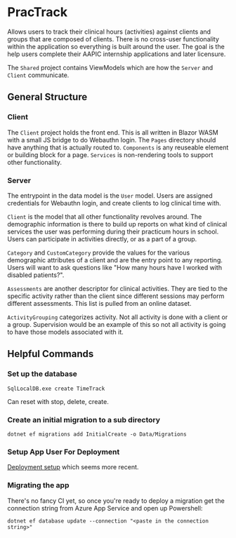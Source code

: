 # PracTrack

Allows users to track their clinical hours (activities) against clients and groups that are composed of clients. There is no cross-user functionality within
the application so everything is built around the user. The goal is the help users complete their AAPIC internship applications and later licensure.

The `Shared` project contains ViewModels which are how the `Server` and `Client` communicate.

## General Structure

### Client

The `Client` project holds the front end. This is all written in Blazor WASM with a small JS bridge to do Webauthn login. The `Pages` directory should have anything
that is actually routed to. `Components` is any reuseable element or building block for a page. `Services` is non-rendering tools to support other functionality.

### Server

The entrypoint in the data model is the `User` model. Users are assigned credentials for Webauthn login, and create clients to log clinical time with.

`Client` is the model that all other functionality revolves around. The demographic information is there to build up reports on what kind of clinical services
the user was performing during their practicum hours in school. Users can participate in activities directly, or as a part of a group.

`Category` and `CustomCategory` provide the values for the various demographic attributes of a client and are the entry point to any reporting. Users will want to
ask questions like "How many hours have I worked with disabled patients?".

`Assessments` are another descriptor for clinical activities. They are tied to the specific activity rather than the client since different sessions may perform
different assessments. This list is pulled from an online dataset.

`ActivityGrouping` categorizes activity. Not all activity is done with a client or a group. Supervision would be an example of this so not all activity is going to
have those models associated with it.

## Helpful Commands

### Set up the database

`SqlLocalDB.exe create TimeTrack`

Can reset with stop, delete, create.

### Create an initial migration to a sub directory
`dotnet ef migrations add InitialCreate -o Data/Migrations`

### Setup App User For Deployment

[Deployment setup](https://learn.microsoft.com/en-us/azure/app-service/tutorial-dotnetcore-sqldb-app?tabs=azure-portal%2Cvisualstudio-deploy%2Cdeploy-instructions-azure-portal%2Cazure-portal-logs%2Cazure-portal-resources) which
seems more recent.

### Migrating the app

There's no fancy CI yet, so once you're ready to deploy a migration get the connection string from Azure App Service and open up Powershell:

```
dotnet ef database update --connection "<paste in the connection string>"
```
